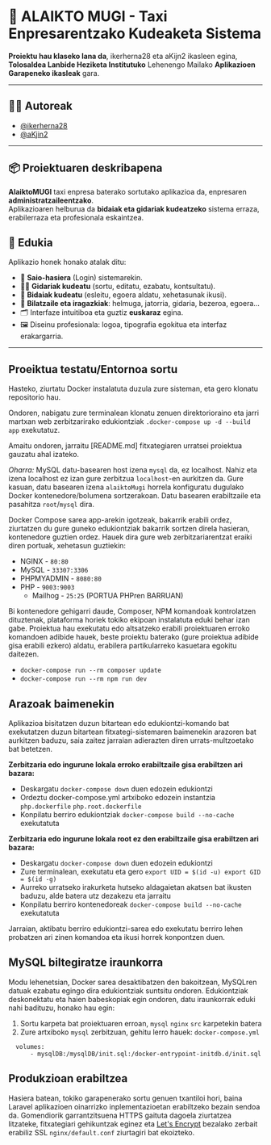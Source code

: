 # 🚖 ALAIKTO MUGI - Taxi Enpresarentzako Kudeaketa Sistema

**Proiektu hau klaseko lana da**, ikerherna28 eta aKijn2 ikasleen egina,  
**Tolosaldea Lanbide Heziketa Institutuko** Lehenengo Mailako **Aplikazioen Garapeneko ikasleak** gara.

---

## 🧑‍💻 Autoreak

- [@ikerherna28](https://github.com/ikerherna28)
- [@aKjin2](https://github.com/aKijn2)

---

## 📦 Proiektuaren deskribapena

**AlaiktoMUGI** taxi enpresa baterako sortutako aplikazioa da, enpresaren **administratzaileentzako**.  
Aplikazioaren helburua da **bidaiak eta gidariak kudeatzeko** sistema erraza, erabilerraza eta profesionala eskaintzea.

## 📝 Edukia

Aplikazio honek honako atalak ditu:

- 🔐 **Saio-hasiera** (Login) sistemarekin.
- 👨‍✈️ **Gidariak kudeatu** (sortu, editatu, ezabatu, kontsultatu).
- 🚕 **Bidaiak kudeatu** (esleitu, egoera aldatu, xehetasunak ikusi).
- 🔎 **Bilatzaile eta iragazkiak**: helmuga, jatorria, gidaria, bezeroa, egoera...
- 🗂️ Interfaze intuitiboa eta guztiz **euskaraz** egina.
- 🖼️ Diseinu profesionala: logoa, tipografia egokitua eta interfaz erakargarria.

---

## Proeiktua testatu/Entornoa sortu


Hasteko, ziurtatu Docker instalatuta duzula zure sisteman, eta gero klonatu repositorio hau.

Ondoren, nabigatu zure terminalean klonatu zenuen direktorioraino eta jarri martxan web zerbitzarirako edukiontziak `.docker-compose up -d --build app` exekutatuz.

Amaitu ondoren, jarraitu [README.md] fitxategiaren urratsei proiektua gauzatu ahal izateko.


*Oharra:* MySQL datu-basearen host izena `mysql` da, ez localhost. Nahiz eta izena localhost ez izan gure zerbitzua `localhost`-en aurkitzen da. Gure kasuan, datu basearen izena `alaiktoMugi` horrela konfiguratu dugulako Docker kontenedore/bolumena sortzerakoan.
Datu basearen erabiltzaile eta pasahitza `root`/`mysql` dira.

Docker Compose sarea app-arekin igotzeak, bakarrik erabili ordez, ziurtatzen du gure guneko edukiontziak bakarrik sortzen direla hasieran, kontenedore guztien ordez. Hauek dira gure web zerbitzariarentzat eraiki diren portuak, xehetasun guztiekin:

- NGINX - `80:80`
- MySQL - `33307:3306`
- PHPMYADMIN - `8080:80`
- PHP - `9003:9003`
  - Mailhog - `25:25` (PORTUA PHPren BARRUAN)


Bi kontenedore gehigarri daude, Composer, NPM komandoak kontrolatzen dituztenak, plataforma horiek tokiko ekipoan instalatuta eduki behar izan gabe. Proiektua hau exekutatu edo altsatzeko erabili proiektuaren erroko komandoen adibide hauek, beste proiektu baterako (gure proiektua adibide gisa erabili ezkero) aldatu, erabilera partikularreko kasuetara egokitu daitezen.

- `docker-compose run --rm composer update`
- `docker-compose run --rm npm run dev`



## Arazoak baimenekin


Aplikazioa bisitatzen duzun bitartean edo edukiontzi-komando bat exekutatzen duzun bitartean fitxategi-sistemaren baimenekin arazoren bat aurkitzen baduzu, saia zaitez jarraian adierazten diren urrats-multzoetako bat betetzen.

**Zerbitzaria edo ingurune lokala erroko erabiltzaile gisa erabiltzen ari bazara:**

- Deskargatu `docker-compose down` duen edozein edukiontzi
- Ordeztu docker-compose.yml artxiboko edozein instantzia `php.dockerfile` `php.root.dockerfile`
- Konpilatu berriro edukiontziak `docker-compose build --no-cache` exekutatuta

**Zerbitzaria edo ingurune lokala root ez den erabiltzaile gisa erabiltzen ari bazara:**

- Deskargatu `docker-compose down` duen edozein edukiontzi
- Zure terminalean, exekutatu eta gero `export UID = $(id -u) export GID = $(id -g)`
- Aurreko urratseko irakurketa hutseko aldagaietan akatsen bat ikusten baduzu, alde batera utz dezakezu eta jarraitu
- Konpilatu berriro kontenedoreak `docker-compose build --no-cache` exekutatuta

Jarraian, aktibatu berriro edukiontzi-sarea edo exekutatu berriro lehen probatzen ari zinen komandoa eta ikusi horrek konpontzen duen.

## MySQL biltegiratze iraunkorra

Modu lehenetsian, Docker sarea desaktibatzen den bakoitzean, MySQLren datuak ezabatu egingo dira edukiontziak suntsitu ondoren. Edukiontziak deskonektatu eta haien babeskopiak egin ondoren, datu iraunkorrak eduki nahi badituzu, honako hau egin:

1. Sortu karpeta bat proiektuaren erroan, `mysql` `nginx` `src` karpetekin batera
2. Zure artxiboko `mysql` zerbitzuan, gehitu lerro hauek: `docker-compose.yml`


```mysql
  volumes:
      - mysqlDB:/mysqlDB/init.sql:/docker-entrypoint-initdb.d/init.sql
```

## Produkzioan erabiltzea

Hasiera batean, tokiko garapenerako sortu genuen txantiloi hori, baina Laravel aplikazioen oinarrizko inplementazioetan erabiltzeko bezain sendoa da. Gomendiorik garrantzitsuena HTTPS gaituta dagoela ziurtatzea litzateke, fitxategiari gehikuntzak eginez eta [Let's Encrypt](https://hub.docker.com/r/linuxserver/letsencrypt) bezalako zerbait erabiliz SSL `nginx/default.conf` ziurtagiri bat ekoizteko.
